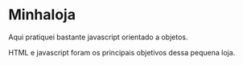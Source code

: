 # Minhaloja

Aqui pratiquei bastante javascript orientado a objetos.

HTML e javascript foram os principais objetivos dessa pequena loja.

